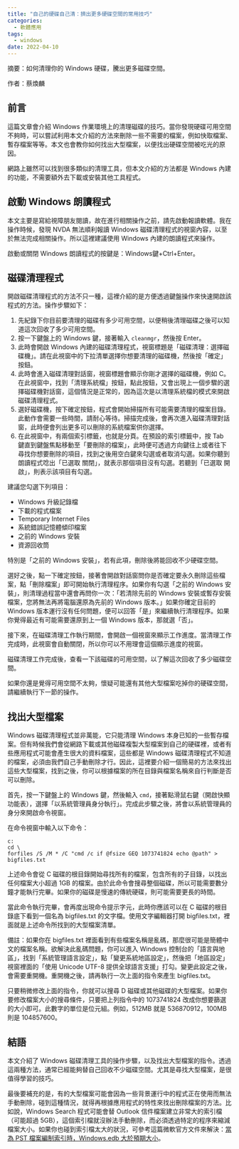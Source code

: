 ```yaml
---
title: "自己的硬碟自己清：擠出更多硬碟空間的常用技巧"
categories:
  - 軟體應用
tags:
  - windows
date: 2022-04-10  
---
```


摘要：如何清理你的 Windows 硬碟，騰出更多磁碟空間。

作者：蔡煥麟

## 前言

這篇文章會介紹 Windows 作業環境上的清理磁碟的技巧。當你發現硬碟可用空間不夠時，可以嘗試利用本文介紹的方法來刪除一些不需要的檔案，例如快取檔案、暫存檔案等等。本文也會教你如何找出大型檔案，以便找出硬碟空間被吃光的原因。

網路上雖然可以找到很多類似的清理工具，但本文介紹的方法都是 Windows 內建的功能，不需要額外去下載或安裝其他工具程式。

## 啟動 Windows 朗讀程式

本文主要是寫給視障朋友閱讀，故在進行相關操作之前，請先啟動報讀軟體。我在操作時候，發現 NVDA 無法順利報讀 Windows 磁碟清理程式的視窗內容，以至於無法完成相關操作。所以這裡建議使用 Windows 內建的朗讀程式來操作。

啟動或關閉 Windows 朗讀程式的按鍵是：Windows鍵+Ctrl+Enter。

## 磁碟清理程式

開啟磁碟清理程式的方法不只一種，這裡介紹的是方便透過鍵盤操作來快速開啟該程式的方法。操作步驟如下：


1. 先紀錄下你目前要清理的磁碟有多少可用空間，以便稍後清理磁碟之後可以知道這次回收了多少可用空間。
2. 按一下鍵盤上的 Windows 鍵，接著輸入 `cleanmgr`，然後按 Enter。
3. 此時會開啟 Windows 內建的磁碟清理程式，視窗標題是「磁碟清理：選擇磁碟機」。請在此視窗中的下拉清單選擇你想要清理的磁碟機，然後按「確定」按鈕。
4. 此時會進入磁碟清理對話窗，視窗標題會顯示你剛才選擇的磁碟機，例如 C。在此視窗中，找到「清理系統檔」按鈕，點此按鈕，又會出現上一個步驟的選擇磁碟機對話窗，這個情況是正常的，因為這次是以清理系統檔的模式來開啟磁碟清理程式。
5. 選好磁碟機，按下確定按鈕，程式會開始掃描所有可能需要清理的檔案目錄。此動作會需要一些時間，請耐心等待。掃描完成後，會再次進入磁碟清理對話窗，此時便會列出更多可以刪除的系統檔案供你選擇。
6. 在此視窗中，有兩個索引標籤，也就是分頁。在預設的索引標籤中，按 Tab 鍵直到鍵盤焦點移動至「要刪除的檔案」，此時便可透過方向鍵往上或者往下尋找你想要刪除的項目，找到之後用空白鍵來勾選或者取消勾選。如果你聽到朗讀程式唸出「已選取 關閉」，就表示那個項目沒有勾選。若聽到「已選取 開啟」，則表示該項目有勾選。

建議您勾選下列項目：

- Windows 升級記錄檔
- 下載的程式檔案
- Temporary Internet Files
- 系統錯誤記憶體傾印檔案
- 之前的 Windows 安裝
- 資源回收筒

特別是「之前的 Windows 安裝」，若有此項，刪除後將能回收不少硬碟空間。

選好之後，點一下確定按鈕，接著會開啟對話窗問你是否確定要永久刪除這些檔案，點「刪除檔案」即可開始執行清理程序。如果你有勾選「之前的 Windows 安裝」，則清理過程當中還會再問你一次：「若清除先前的 Windows 安裝或暫存安裝檔案，您將無法再將電腦還原為先前的 Windows 版本。」如果你確定目前的 Windows 版本運行沒有任何問題，便可以回答「是」來繼續執行清理程序。如果你覺得最近有可能需要還原到上一個 Windows 版本，那就選「否」。

接下來，在磁碟清理工作執行期間，會開啟一個視窗來顯示工作進度。當清理工作完成時，此視窗會自動關閉，所以你可以不用理會這個顯示進度的視窗。

磁碟清理工作完成後，查看一下該磁碟的可用空間，以了解這次回收了多少磁碟空間。

如果你還是覺得可用空間不太夠，懷疑可能還有其他大型檔案吃掉你的硬碟空間，請繼續執行下一節的操作。

## 找出大型檔案

Windows 磁碟清理程式並非萬能，它只能清理 Windows 本身已知的一些暫存檔案。但有時候我們會從網路下載或其他磁碟複製大型檔案到自己的硬碟裡，或者有些應用程式可能會產生很大的資料檔案，這些都是 Windows 磁碟清理程式不知道的檔案，必須由我們自己手動刪除才行。因此，這裡要介紹一個簡易的方法來找出這些大型檔案，找到之後，你可以根據檔案的所在目錄與檔案名稱來自行判斷是否可以刪除。

首先，按一下鍵盤上的 Windows 鍵，然後輸入 `cmd`，接著點滑鼠右鍵（開啟快顯功能表），選擇「以系統管理員身分執行」。完成此步驟之後，將會以系統管理員的身分來開啟命令視窗。

在命令視窗中輸入以下命令：

~~~~~~~~
c:
cd \
forfiles /S /M * /C "cmd /c if @fsize GEQ 1073741824 echo @path" > bigfiles.txt
~~~~~~~~

上述命令會從 C 磁碟的根目錄開始尋找所有的檔案，包含所有的子目錄，以找出任何檔案大小超過 1GB 的檔案。由於此命令會搜尋整個磁碟，所以可能需要數分鐘才能執行完畢。如果你的磁碟是慢速的傳統硬碟，則可能需要更長的時間。

當此命令執行完畢，會再度出現命令提示字元，此時你應該可以在 C 磁碟的根目錄底下看到一個名為 bigfiles.txt 的文字檔。使用文字編輯器打開 bigfiles.txt，裡面就是上述命令所找到的大型檔案清單。

備註：如果你在 bigfiles.txt 裡面看到有些檔案名稱是亂碼，那麼很可能是簡體中文的檔案名稱。欲解決此亂碼問題，你可以進入 Windows 控制台的「語言與地區」，找到「系統管理語言設定」，點「變更系統地區設定」，然後把「地區設定」視窗裡面的「使用 Unicode UTF-8 提供全球語言支援」打勾。變更此設定之後，會需要重開機。重開機之後，請再執行一次上面的指令來產生 bigfiles.txt。

只要稍微修改上面的指令，你就可以搜尋 D 磁碟或其他磁碟的大型檔案。如果你要修改檔案大小的搜尋條件，只要把上列指令中的 1073741824 改成你想要篩選的大小即可。此數字的單位是位元組。例如，512MB 就是 536870912，100MB 則是 104857600。

## 結語

本文介紹了 Windows 磁碟清理工具的操作步驟，以及找出大型檔案的指令。透過這兩種方法，通常已經能夠替自己回收不少磁碟空間。尤其是尋找大型檔案，是很值得學習的技巧。

最後要補充的是，有的大型檔案可能會因為一些背景運行中的程式正在使用而無法手動刪除，碰到這種情況，就得再根據應用程式的特性來找出刪除檔案的方法。比如說，Windows Search 程式可能會替 Outlook 信件檔案建立非常大的索引檔（可能超過 5GB），這個索引檔就沒辦法手動刪除，而必須透過特定的程序來縮減檔案大小。如果你也碰到索引檔太大的狀況，可參考這篇微軟官方文件來解決：[當為 PST 檔案編制索引時，Windows.edb 大於預期大小](https://docs.microsoft.com/zh-tw/troubleshoot/windows-client/shell-experience/larger-windowsdotedb-file)。
